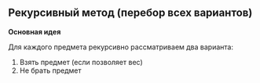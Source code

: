 ## Рекурсивный метод (перебор всех вариантов)

**Основная идея**

Для каждого предмета рекурсивно рассматриваем два варианта:
1. Взять предмет (если позволяет вес)
2. Не брать предмет
